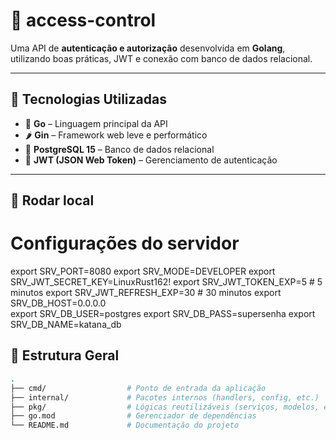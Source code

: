 # 🔐 access-control

Uma API de **autenticação e autorização** desenvolvida em **Golang**, utilizando boas práticas, JWT e conexão com banco de dados relacional.

---

## 🚀 Tecnologias Utilizadas

- 🐹 **Go** – Linguagem principal da API
- 🌶️ **Gin** – Framework web leve e performático
- 🐘 **PostgreSQL 15** – Banco de dados relacional
- 🔑 **JWT (JSON Web Token)** – Gerenciamento de autenticação

---
## 🚀 Rodar local 
# Configurações do servidor
export SRV_PORT=8080
export SRV_MODE=DEVELOPER
export SRV_JWT_SECRET_KEY=LinuxRust162!
export SRV_JWT_TOKEN_EXP=5          # 5 minutos
export SRV_JWT_REFRESH_EXP=30       # 30 minutos
export SRV_DB_HOST=0.0.0.0  
export SRV_DB_USER=postgres
export SRV_DB_PASS=supersenha
export SRV_DB_NAME=katana_db

  
## 📁 Estrutura Geral

```bash
.
├── cmd/                  # Ponto de entrada da aplicação
├── internal/             # Pacotes internos (handlers, config, etc.)
├── pkg/                  # Lógicas reutilizáveis (serviços, modelos, etc.)
├── go.mod                # Gerenciador de dependências
└── README.md             # Documentação do projeto
